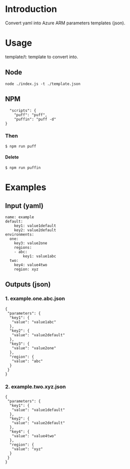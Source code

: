 # Introduction 
Convert yaml into Azure ARM parameters templates (json).

# Usage
template/t: template to convert into.

## Node
```
node ./index.js -t ./template.json
```

## NPM
```
  "scripts": {
    "puff": "puff",
    "puffin": "puff -d"
}
```
### Then
```
$ npm run puff
```

#### Delete
```
$ npm run puffin
```

# Examples
## Input (yaml)
```
name: example
default:
    key1: value1default
    key2: value2default
environments:
  one:
    key3: value2one
    regions:
    - abc:
        key1: value1abc
  two:
    key4: value4two
    region: xyz
```

## Outputs (json)
### 1. example.one.abc.json
```
{
 "parameters": {
  "key1": {
   "value": "value1abc"
  },
  "key2": {
   "value": "value2default"
  },
  "key3": {
   "value": "value2one"
  },
  "region": {
   "value": "abc"
  }
 }
}
```
### 2. example.two.xyz.json
```
{
 "parameters": {
  "key1": {
   "value": "value1default"
  },
  "key2": {
   "value": "value2default"
  },
  "key4": {
   "value": "value4two"
  },
  "region": {
   "value": "xyz"
  }
 }
}
```